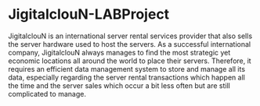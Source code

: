 # JigitalclouN-LABProject

JigitalclouN is an international server rental services provider that also sells the server hardware used to host the servers. As a successful international company, JigitalclouN always manages to find the most strategic yet economic locations all around the world to place their servers. Therefore, it requires an efficient data management system to store and manage all its data, especially regarding the server rental transactions which happen all the time and the server sales which occur a bit less often but are still complicated to manage.
